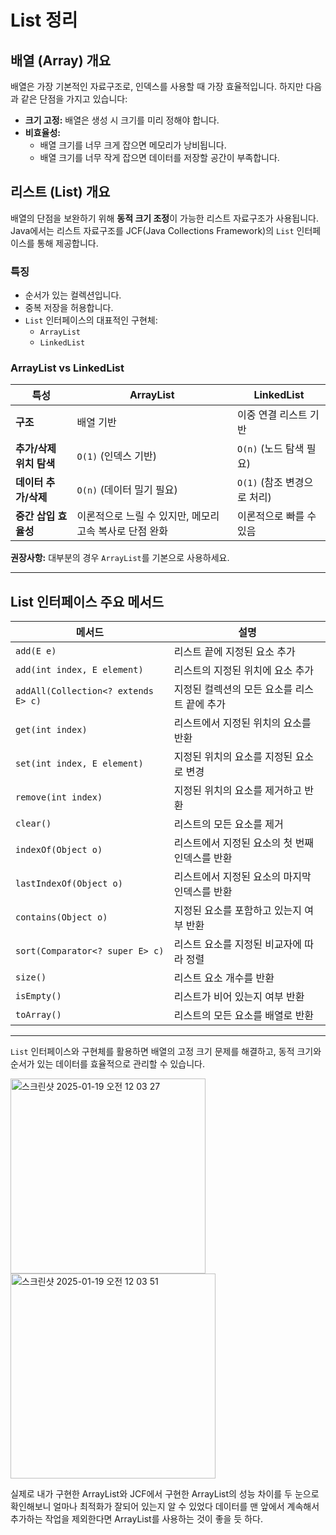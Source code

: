# List 정리

## 배열 (Array) 개요

배열은 가장 기본적인 자료구조로, 인덱스를 사용할 때 가장 효율적입니다. 하지만 다음과 같은 단점을 가지고 있습니다:

- **크기 고정:** 배열은 생성 시 크기를 미리 정해야 합니다.
- **비효율성:**
    - 배열 크기를 너무 크게 잡으면 메모리가 낭비됩니다.
    - 배열 크기를 너무 작게 잡으면 데이터를 저장할 공간이 부족합니다.

## 리스트 (List) 개요

배열의 단점을 보완하기 위해 **동적 크기 조정**이 가능한 리스트 자료구조가 사용됩니다.
Java에서는 리스트 자료구조를 JCF(Java Collections Framework)의 `List` 인터페이스를 통해 제공합니다.

### 특징
- 순서가 있는 컬렉션입니다.
- 중복 저장을 허용합니다.
- `List` 인터페이스의 대표적인 구현체:
    - `ArrayList`
    - `LinkedList`

### ArrayList vs LinkedList

| 특성                           | ArrayList                                      | LinkedList                             |
|--------------------------------|-----------------------------------------------|----------------------------------------|
| **구조**                       | 배열 기반                                     | 이중 연결 리스트 기반                      |
| **추가/삭제 위치 탐색**         | `O(1)` (인덱스 기반)                         | `O(n)` (노드 탐색 필요)                   |
| **데이터 추가/삭제**            | `O(n)` (데이터 밀기 필요)                    | `O(1)` (참조 변경으로 처리)               |
| **중간 삽입 효율성**            | 이론적으로 느릴 수 있지만, 메모리 고속 복사로 단점 완화 | 이론적으로 빠를 수 있음                    |

**권장사항:** 대부분의 경우 `ArrayList`를 기본으로 사용하세요.

---

## List 인터페이스 주요 메서드

| 메서드                                 | 설명                                    |
|---------------------------------------|---------------------------------------|
| `add(E e)`                            | 리스트 끝에 지정된 요소 추가                    |
| `add(int index, E element)`           | 리스트의 지정된 위치에 요소 추가                |
| `addAll(Collection<? extends E> c)`   | 지정된 컬렉션의 모든 요소를 리스트 끝에 추가        |
| `get(int index)`                      | 리스트에서 지정된 위치의 요소를 반환             |
| `set(int index, E element)`           | 지정된 위치의 요소를 지정된 요소로 변경           |
| `remove(int index)`                   | 지정된 위치의 요소를 제거하고 반환               |
| `clear()`                             | 리스트의 모든 요소를 제거                      |
| `indexOf(Object o)`                   | 리스트에서 지정된 요소의 첫 번째 인덱스를 반환       |
| `lastIndexOf(Object o)`               | 리스트에서 지정된 요소의 마지막 인덱스를 반환       |
| `contains(Object o)`                  | 지정된 요소를 포함하고 있는지 여부 반환           |
| `sort(Comparator<? super E> c)`       | 리스트 요소를 지정된 비교자에 따라 정렬            |
| `size()`                              | 리스트 요소 개수를 반환                       |
| `isEmpty()`                           | 리스트가 비어 있는지 여부 반환                   |
| `toArray()`                           | 리스트의 모든 요소를 배열로 반환                 |

---

`List` 인터페이스와 구현체를 활용하면 배열의 고정 크기 문제를 해결하고, 동적 크기와 순서가 있는 데이터를 효율적으로 관리할 수 있습니다.

<img width="312" alt="스크린샷 2025-01-19 오전 12 03 27" src="https://github.com/user-attachments/assets/d4e15b9c-2977-4056-9586-722ca4b30533" />
<img width="328" alt="스크린샷 2025-01-19 오전 12 03 51" src="https://github.com/user-attachments/assets/acfe9d82-2298-4863-9c2c-4cdf17ac10d1" />

실제로 내가 구현한 ArrayList와 JCF에서 구현한 ArrayList의 성능 차이를 두 눈으로 확인해보니 얼마나 최적화가 잘되어 있는지 알 수 있었다
데이터를 맨 앞에서 계속해서 추가하는 작업을 제외한다면 ArrayList를 사용하는 것이 좋을 듯 하다.

